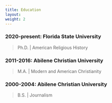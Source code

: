 ```yaml
---
title: Education
layout: 
weight: 2
---
```


### 2020-present: Florida State University
> Ph.D. | American Religious History

### 2011-2016: Abilene Christian University
> M.A. | Modern and American Christianity

### 2000-2004: Abilene Christian University
> B.S. |  Journalism